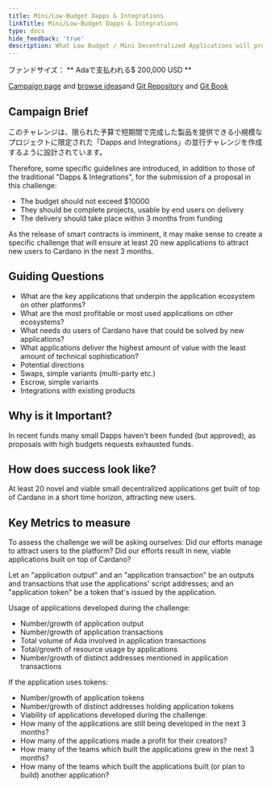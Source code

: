 ```yaml
---
title: Mini/Low-Budget Dapps & Integrations
linkTitle: Mini/Low-Budget Dapps & Integrations
type: docs
hide_feedback: 'true'
description: What Low Budget / Mini Decentralized Applications will provide the most value for end users in the next 3 months?
---
```


ファンドサイズ： **&nbsp;Adaで支払われる$ 200,000  USD **

[Campaign page](https://cardano.ideascale.com/a/campaign-home/26250) and [browse ideas](https://cardano.ideascale.com/a/ideas/top/campaign-filter/byids/campaigns/26250/stage/unspecified)and [Git Repository](https://github.com/Catalyst-Challenges/F7-Mini-Low-Budget-Dapps-and-Integrations) and [Git Book](https://quality-assurance-dao.gitbook.io/catalyst-fund-7-challenges/fund-7/mini-low-budget-dapps-and-integrations)

## Campaign Brief

このチャレンジは、限られた予算で短期間で完成した製品を提供できる小規模なプロジェクトに限定された「Dapps and Integrations」の並行チャレンジを作成するように設計されています。

Therefore, some specific guidelines are introduced, in addition to those of the traditional "Dapps &amp; Integrations", for the submission of a proposal in this challenge:

- The budget should not exceed $10000
- They should be complete projects, usable by end users on delivery
- The delivery should take place within 3 months from funding

As the release of smart contracts is imminent, it may make sense to create a specific challenge that will ensure at least 20 new applications to attract new users to Cardano in the next 3 months.

## Guiding Questions

- What are the key applications that underpin the application ecosystem on other platforms?
- What are the most profitable or most used applications on other ecosystems?
- What needs do users of Cardano have that could be solved by new applications?
- What applications deliver the highest amount of value with the least amount of technical sophistication?
- Potential directions
- Swaps, simple variants (multi-party etc.)
- Escrow, simple variants
- Integrations with existing products

## Why is it Important?

In recent funds many small Dapps haven't been funded (but approved), as proposals with high budgets requests exhausted funds.

## How does success look like?

At least 20 novel and viable small decentralized applications get built of top of Cardano in a short time horizon, attracting new users.

## Key Metrics to measure

To assess the challenge we will be asking ourselves: Did our efforts manage to attract users to the platform? Did our efforts result in new, viable applications built on top of Cardano?

Let an "application output" and an "application transaction" be an outputs and transactions that use the applications' script addresses; and an "application token" be a token that's issued by the application.

Usage of applications developed during the challenge:

- Number/growth of application output
- Number/growth of application transactions
- Total volume of Ada involved in application transactions
- Total/growth of resource usage by applications
- Number/growth of distinct addresses mentioned in application transactions

If the application uses tokens:

- Number/growth of application tokens
- Number/growth of distinct addresses holding application tokens
- Viability of applications developed during the challenge:
- How many of the applications are still being developed in the next 3 months?
- How many of the applications made a profit for their creators?
- How many of the teams which built the applications grew in the next 3 months?
- How many of the teams which built the applications built (or plan to build) another application?

